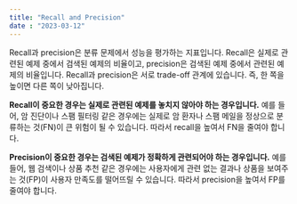 ```yaml
---
title: "Recall and Precision"
date : "2023-03-12"
---
```


Recall과 precision은 분류 문제에서 성능을 평가하는 지표입니다. Recall은 실제로 관련된 예제 중에서 검색된 예제의 비율이고, precision은 검색된 예제 중에서 관련된 예제의 비율입니다. Recall과 precision은 서로 trade-off 관계에 있습니다. 즉, 한 쪽을 높이면 다른 쪽이 낮아집니다.

**Recall이 중요한 경우는 실제로 관련된 예제를 놓치지 않아야 하는 경우입니다.** 예를 들어, 암 진단이나 스팸 필터링 같은 경우에는 실제로 암 환자나 스팸 메일을 정상으로 분류하는 것(FN)이 큰 위험이 될 수 있습니다. 따라서 recall을 높여서 FN을 줄여야 합니다.

**Precision이 중요한 경우는 검색된 예제가 정확하게 관련되어야 하는 경우입니다.** 예를 들어, 웹 검색이나 상품 추천 같은 경우에는 사용자에게 관련 없는 결과나 상품을 보여주는 것(FP)이 사용자 만족도를 떨어뜨릴 수 있습니다. 따라서 precision을 높여서 FP를 줄여야 합니다.